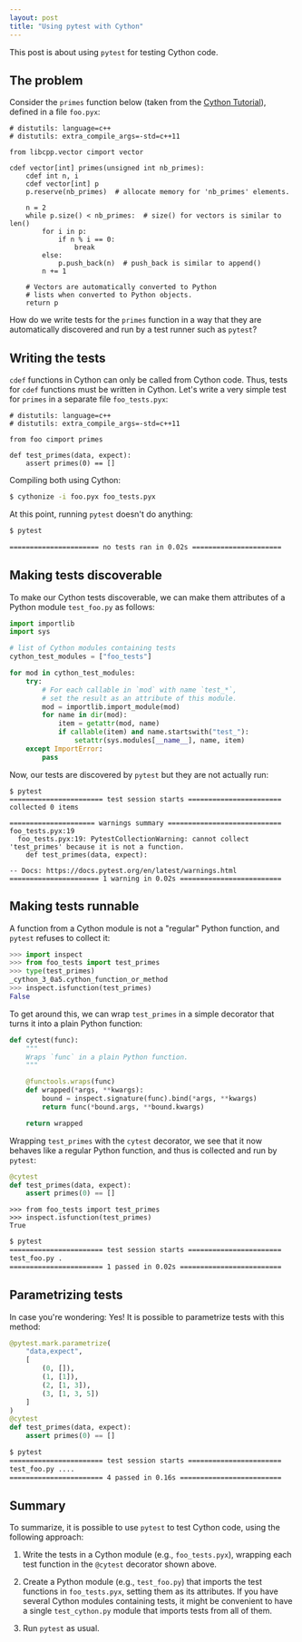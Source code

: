 ```yaml
---
layout: post
title: "Using pytest with Cython"
---
```


This post is about using `pytest` for testing Cython code.


## The problem

Consider the `primes` function below (taken from the [Cython Tutorial][tutorial]),
defined in a file `foo.pyx`:

```cython
# distutils: language=c++
# distutils: extra_compile_args=-std=c++11

from libcpp.vector cimport vector

cdef vector[int] primes(unsigned int nb_primes):
    cdef int n, i
    cdef vector[int] p
    p.reserve(nb_primes)  # allocate memory for 'nb_primes' elements.

    n = 2
    while p.size() < nb_primes:  # size() for vectors is similar to len()
        for i in p:
            if n % i == 0:
                break
        else:
            p.push_back(n)  # push_back is similar to append()
        n += 1

    # Vectors are automatically converted to Python
    # lists when converted to Python objects.
    return p
```

How do we write tests for the `primes` function in a way that they are automatically
discovered and run by a test runner such as `pytest`?

## Writing the tests


`cdef` functions in Cython can only be called from Cython code.
Thus, tests for `cdef` functions must be written in Cython.
Let's write a very simple test for `primes` in a separate file `foo_tests.pyx`:

```cython
# distutils: language=c++
# distutils: extra_compile_args=-std=c++11

from foo cimport primes

def test_primes(data, expect):
    assert primes(0) == []
```

Compiling both using Cython:

```bash
$ cythonize -i foo.pyx foo_tests.pyx
```

At this point, running `pytest` doesn't do anything:

```bash
$ pytest

====================== no tests ran in 0.02s ======================
```

## Making tests discoverable

To make our Cython tests discoverable, we can make them attributes of a
Python module `test_foo.py` as follows:

```python
import importlib
import sys

# list of Cython modules containing tests
cython_test_modules = ["foo_tests"]

for mod in cython_test_modules:
    try:
        # For each callable in `mod` with name `test_*`,
        # set the result as an attribute of this module.
        mod = importlib.import_module(mod)
        for name in dir(mod):
            item = getattr(mod, name)
            if callable(item) and name.startswith("test_"):
                setattr(sys.modules[__name__], name, item)
    except ImportError:
        pass
```

Now, our tests are discovered by `pytest` but they are not actually run:

```
$ pytest
======================= test session starts =======================
collected 0 items                                                          

===================== warnings summary ============================
foo_tests.pyx:19
  foo_tests.pyx:19: PytestCollectionWarning: cannot collect 'test_primes' because it is not a function.
    def test_primes(data, expect):

-- Docs: https://docs.pytest.org/en/latest/warnings.html
====================== 1 warning in 0.02s =========================
```

## Making tests runnable

A function from a Cython module is not a "regular" Python function,
and `pytest` refuses to collect it:

```python
>>> import inspect
>>> from foo_tests import test_primes   
>>> type(test_primes)                   
_cython_3_0a5.cython_function_or_method
>>> inspect.isfunction(test_primes)
False
```

To get around this, we can wrap `test_primes` in a simple decorator that turns it
into a plain Python function:

```python
def cytest(func):
    """
    Wraps `func` in a plain Python function.
    """

    @functools.wraps(func)
    def wrapped(*args, **kwargs):
        bound = inspect.signature(func).bind(*args, **kwargs)
        return func(*bound.args, **bound.kwargs)

    return wrapped
```

Wrapping `test_primes` with the `cytest` decorator, we see that it now behaves
like a regular Python function, and thus is collected and run by `pytest`:

```python
@cytest
def test_primes(data, expect):
    assert primes(0) == []
```

```
>>> from foo_tests import test_primes
>>> inspect.isfunction(test_primes)
True
```

```bash
$ pytest
======================= test session starts =======================
test_foo.py . 
======================= 1 passed in 0.02s =========================
```

## Parametrizing tests

In case you're wondering: Yes! It is possible to parametrize tests with this
method:

```python
@pytest.mark.parametrize(
    "data,expect",
    [
        (0, []),
        (1, [1]),
        (2, [1, 3]),
        (3, [1, 3, 5])
    ]
)
@cytest
def test_primes(data, expect):
    assert primes(0) == []
```

```bash
$ pytest
======================= test session starts =======================
test_foo.py ....
======================= 4 passed in 0.16s =========================
```

## Summary

To summarize, it is possible to use `pytest` to test Cython code,
using the following approach:

1. Write the tests in a Cython module (e.g., `foo_tests.pyx`),
   wrapping each test function in the `@cytest` decorator shown above.

2. Create a Python module (e.g., `test_foo.py`) that imports the test
   functions in `foo_tests.pyx`, setting them as its attributes.
   If you have several Cython modules containing tests, it might be
   convenient to have a single `test_cython.py` module that imports
   tests from all of them.

3. Run `pytest` as usual.

[tutorial]: https://cython.readthedocs.io/en/latest/src/tutorial/cython_tutorial.html#primes-with-c


